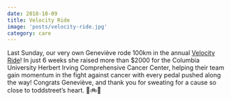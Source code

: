 ```yaml
---
date: 2018-10-09
title: Velocity Ride
image: 'posts/velocity-ride.jpg'
category: care
---
```


Last Sunday, our very own Geneviève rode 100km in the annual [Velocity Ride](https://www.velocityride.org/)! In just 6 weeks she raised more than $2000 for the Columbia University Herbert Irving Comprehensive Cancer Center, helping their team gain momentum in the fight against cancer with every pedal pushed along the way!
Congrats Geneviève, and thank you for sweating for a cause so close to toddstreet’s heart. 💪🚲💨
